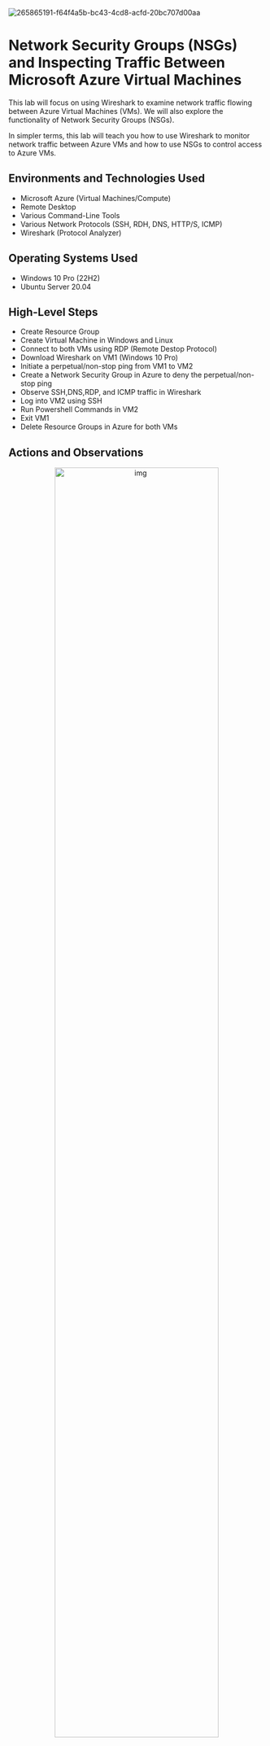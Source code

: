 ![265865191-f64f4a5b-bc43-4cd8-acfd-20bc707d00aa](https://github.com/CollinsU99/Azure-network-protocols/assets/124742607/ca25afdd-b194-426a-b247-356402906ce1)

<h1>Network Security Groups (NSGs) and Inspecting Traffic Between Microsoft Azure Virtual Machines</h1>

This lab will focus on using Wireshark to examine network traffic flowing between Azure Virtual Machines (VMs). We will also explore the functionality of Network Security Groups (NSGs).

In simpler terms, this lab will teach you how to use Wireshark to monitor network traffic between Azure VMs and how to use NSGs to control access to Azure VMs.

<h2>Environments and Technologies Used</h2>

- Microsoft Azure (Virtual Machines/Compute)
- Remote Desktop
- Various Command-Line Tools
- Various Network Protocols (SSH, RDH, DNS, HTTP/S, ICMP)
- Wireshark (Protocol Analyzer)

<h2>Operating Systems Used </h2>

- Windows 10 Pro (22H2)
- Ubuntu Server 20.04

<h2>High-Level Steps</h2>

- Create Resource Group
- Create Virtual Machine in Windows and Linux
- Connect to both VMs using RDP (Remote Destop Protocol)
- Download Wireshark on VM1 (Windows 10 Pro)
- Initiate a perpetual/non-stop ping from VM1 to VM2
- Create a Network Security Group in Azure to deny the perpetual/non-stop ping
- Observe SSH,DNS,RDP, and ICMP traffic in Wireshark
- Log into VM2 using SSH
- Run Powershell Commands in VM2
- Exit VM1
- Delete Resource Groups in Azure for both VMs

<h2>Actions and Observations</h2>

<p align="center">
<img src="https://i.imgur.com/EL2Oexz.png" height="80%" width="80%" alt="img"/>
</p>

To create the Resource group, log into your Azure portal and click "Resoure group" labeled box (1) in the image above. You can also click the search bar to search for "Resource group".

<p align="center">
<img src="https://i.imgur.com/9I7vc4k.png" height="80%" width="80%" alt="img"/>
</p>

Click the "Create" tab at the top left.

<p align="center">
<img src="https://i.imgur.com/3JSk340.png" height="80%" width="80%" alt="img"/>
</p>

in the "Resource group" page, select your Microsoft Azure subscription as shown in box (1). Name your Resource group "RG-LAB-02" as shown in box (2). For the region, select "(US) West US 3" as shown in box (3). Now, click the "Review + create" tab at the lower left labeled box (4).

<p align="center">
<img src="https://i.imgur.com/myONUt3.png" height="80%" width="80%" alt="img"/>
</p>

You will see a "Vallidation passed" message, go ahead and click the "Create" tab at the lower left labeled box (2) to create the Resource Group.

<p align="center">
<img src="https://i.imgur.com/LMmdhWT.png" height="80%" width="80%" alt="img"/>
</p>

The "Resoucre group created" notification indicates that our Resource Group was created successfully. You will also see "RG-LAB-02" listed as available Resource Group as shown in the box labeled (2)

<p align="center">
<img src="https://i.imgur.com/Sp3379b.png" height="80%" width="80%" alt="img"/>
</p>

To create virtual machines, click the search bar and search for "virtual machines". Select "Virtual machines" labeled box (2)

<p align="center">
<img src="https://i.imgur.com/H0r1gC7.png" height="80%" width="80%" alt="img"/>
</p>

Click "Create" tab, and then click "Azure virtual machines".

<p align="center">
<img src="https://i.imgur.com/npHLplQ.png" height="80%" width="80%" alt="img"/>
</p>

Select your Azure subscription, select the resource group "RG-LAB-02" we created, and name your virtual machine "VM1". For the region, select "(US) West US 3" and select "No infrastructure redundancy required" as the Availability option. For the Image, select "Windows 10 Pro, version 22H2 - x64 Gen2 (free services eligible)". For the Size, select "Standard _E2s_v3 - 2vcpus, 16 GiB memory". We will use "labuser" as the VM1 Username. check the Licensing box, and click the "Networking" tab at the top

<p align="center">
<img src="https://i.imgur.com/d5USAEa.png" height="80%" width="80%" alt="img"/>
</p>

In the networking section, the virtual network, subnet, and public IP will be automatically created for you.
So make sure they all say "(new)". Then click "Review + create" tab at the lower left.

<p align="center">
<img src="https://i.imgur.com/XnRzI0G.png" height="80%" width="80%" alt="img"/>
</p>

"Deployment is in progess" means that the virtual machine is being created.

<p align="center">
<img src="https://i.imgur.com/da8cy1u.png" height="80%" width="80%" alt="img"/>
</p>

"Your deployment is complete" means that the virtual machine has been created.

<p align="center">
<img src="https://i.imgur.com/d3AJDTY.png" height="80%" width="80%" alt="img"/>
</p>

To create the Linux virtual machine, click the search bar and click "Virtual machines".

<p align="center">
<img src="https://i.imgur.com/hPvLnZT.png" height="80%" width="80%" alt="img"/>
</p>

Click "Create", and then click "Azure virtual machine".

<p align="center">
<img src="https://i.imgur.com/WI2nqUw.png" height="80%" width="80%" alt="img"/>
</p>

Select your Azure subscription, select "RG-LAB-02" for the Resource group

NOTE: We want to make sure that both virtual machines are in the same Resource group.

Name your virtual machine "VM2", for the virtual machine Region, select "(US) West US 3". For Availability options, select "No infrastructure redundancy required". For Image, select "Ubuntu server 20.04 LTS x64 Gen2 (free services eligible)". For Size, select "Standard_E2s_v3 - 2vcpus, 16 GiB memory". For the Authentication type, select "Password", and use "labuser" as your Username. Choose a unique password you can remember, and click the "Networking" tab at the top

<p align="center">
<img src="https://i.imgur.com/8ZdonPu.png" height="80%" width="80%" alt="img"/>
</p>

Make sure your VM2 is on the same virtual network as VM1, which is "VM1-vnet". The Subnet and Public IP will be generated automatically, then click "Review + create" tab at the lower left.

<p align="center">
<img src="https://i.imgur.com/epNjJhH.png" height="80%" width="80%" alt="img"/>
</p>

You will see a "Validation passed" message. Click the "Create" tab at the lower left.

<p align="center">
<img src="https://i.imgur.com/1OeRzOX.png" height="80%" width="80%" alt="img"/>
</p>

"Your deployment is complete" message means that VM2 has been created. Click the search bar and search for "virtual machines". 

<p align="center">
<img src="https://i.imgur.com/lKtFVwZ.pngg" height="80%" width="80%" alt="img"/>
</p>

Click "Virtual machines".

We will go ahead and connect both virtual machines using RDP (Remote Destop Protocol).

<p align="center">
<img src="https://i.imgur.com/HGxTcyH.png" height="80%" width="80%" alt="img"/>
</p>

Click "VM1".

<p align="center">
<img src="https://i.imgur.com/Jph5PHG.png" height="80%" width="80%" alt="img"/>
</p>

Copy the Public IP of VM1

<p align="center">
<img src="https://i.imgur.com/wdB60b4.png" height="80%" width="80%" alt="img"/>
</p>

On your local computer, click the search bar, search for "remote desktop", and click "open" to open RDP.

<p align="center">
<img src="https://i.imgur.com/4yiLN1j.png" height="80%" width="80%" alt="img"/>
</p>

Paste the VM1 public IP, and click Connect.

<p align="center">
<img src="https://i.imgur.com/Tfdsy2a.png" height="80%" width="80%" alt="img"/>
</p>

Click "More choices" > "Use a different account", type in VM1 username and password, and click "Ok" button.

<p align="center">
<img src="https://i.imgur.com/MRxCz7K.png" height="80%" width="80%" alt="img"/>
</p>

We are now connected to VM1, you can choose "No" for all the options as shown in the above image. Click the "Accept" button at the lower right to proceed.

<p align="center">
<img src="https://i.imgur.com/HWKEyKK.png" height="80%" width="80%" alt="img"/>
</p>

Click the "Yes" button.

<p align="center">
<img src="https://i.imgur.com/ymZmp3u.png" height="80%" width="80%" alt="img"/>
</p>

On your VM1 desktop, click the "Microsoft Edge" application to open it

<p align="center">
<img src="https://i.imgur.com/gT61gLQ.png" height="80%" width="80%" alt="img"/>
</p>

Select "Start without your data" > "Confirm and continue" > "Continue without this data" > "Confirm and start browsing".

<p align="center">
<img src="https://i.imgur.com/ymLBHYt.png" height="80%" width="80%" alt="img"/>
</p>

In the search bar, search for "wireshark download", and click Enter.

<p align="center">
<img src="https://i.imgur.com/UwtpLhY.png" height="80%" width="80%" alt="img"/>
</p>

Click on the first link on the web page.

<p align="center">
<img src="https://i.imgur.com/Y9QHjes.png" height="80%" width="80%" alt="img"/>
</p>

Click "Windows x64 Installer" and click the three dots (...) at the top right of the page. click the downloaded Wireshark application to proceed with installation.

<p align="center">
<img src="https://i.imgur.com/axgGzQF.png" height="80%" width="80%" alt="img"/>
</p>

Click "Next" > "Noted" > "Next" > "Next" > "Next" > "Next" > "Next" > "Install" > "I Agree" > "Install" > "Next" > "Finish" > "Next" > "Finish". 

You've now successfully installed Wireshark on Your Windows 10 Pro VM.

<p align="center">
<img src="https://i.imgur.com/tanIfmu.png" height="80%" width="80%" alt="img"/>
</p>

in VM1, search for "Wiresahrk" on the search bar and click "Open".

<p align="center">
<img src="https://i.imgur.com/hUqgGs1.png" height="80%" width="80%" alt="img"/>
</p>

Select "Ethernet" and click the blue wireshark icon at the top left to start capturing packets.

<p align="center">
<img src="https://i.imgur.com/LxsYwHS.png" height="80%" width="80%" alt="img"/>
</p>

You can see the live traffic that is happening on our virtual machine.

Let's go ahead and filter the traffic so that it stops spamming.

<p align="center">
<img src="https://i.imgur.com/jJADguZ.png" height="80%" width="80%" alt="img"/>
</p>

Search for "icmp" on the search bar, select "icmp" from the list of options provided and press "Enter" on your keyboard

NOTE: ICMP (Internet Control Messaging Protocol) is a network layer protocol used by network devices to communicate errors or other information to other devices (test connectivity to differnt hosts on  a network).

In this case, we will use it to test connectivity to VM2 by pinging VM2's private IP address.

<p align="center">
<img src="https://i.imgur.com/uFLN32h.png" height="80%" width="80%" alt="img"/>
</p>

Go back to Azure portal and click VM2. Take note of VM2's private IP address.

<p align="center">
<img src="https://i.imgur.com/ikAncIa.png" height="80%" width="80%" alt="img"/>
</p>

Go back to VM1 remote desktop connection, search for "powershell" at the search bar and click open.

<p align="center">
<img src="https://i.imgur.com/83QW6rm.png" height="80%" width="80%" alt="img"/>
</p>

in Powershell, ping VM2's private IP address by typing "ping 10.0.0.5" and press the Enter button on your keyboard.

The image above shows that our ping was successful, as indicated by the 4 replies we got from VM2 (10.0.0.5). 

The Ping statistics shows that 4 packets were sent and received, and 0 packet was lost.

You can also confirm this on the Wireshark app, which shows us the source and destination IP addresses (VM1 & VM2), and the protocol used (ICMP). It also shows us that 4 requests was sent and we recieve 4 replies

<p align="center">
<img src="https://i.imgur.com/mgtx50E.png" height="80%" width="80%" alt="img"/>
</p>

Let's ping www.comptia.org (ping wwww.comptia.org -4). the -4 means we are specifying ICMP to ping www.comptia.org IPV4 address.

As you can see from the image above, we got 4 replies, and 4 packets were sent and received, and 0 packet was lost. 

in the Wireshark app, you can see the source and destination IP address of VM1 (10.0.0.4) and wwww.comptia.org (104.18.16.29).

<p align="center">
<img src="https://i.imgur.com/oPHdkBZ.png" height="80%" width="80%" alt="img"/>
</p>

We will now initiate a non-stop ping from VM1 to VM2.

Lets clear the current ICMP tarffic by clicking the green symbol and select "Continue without Saving"

<p align="center">
<img src="https://i.imgur.com/dWN9x57.png" height="80%" width="80%" alt="img"/>
</p>

in Powershell, initiate a non-stop ping to VM2 by typing "ping 10.0.0.5 -t), where -t means non-stop.

Non-stop ping is now initiated.

<p align="center">
<img src="https://i.imgur.com/dWN9x57.png" height="80%" width="80%" alt="img"/>
</p>

Lets change the firewall setting of VM2 to not allow ICMP traffic to come through. 



















